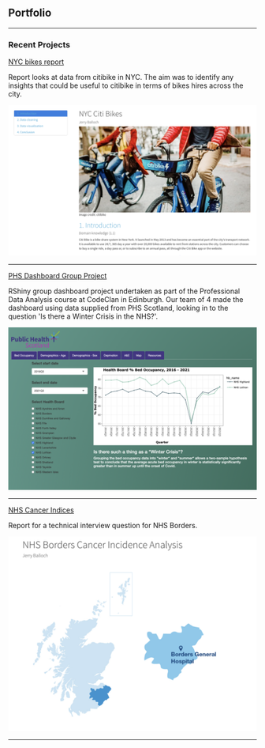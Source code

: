 ## Portfolio

---

### Recent Projects

[NYC bikes report](/nyc_bikes.html)
<p>
Report looks at data from citibike in NYC. 
  The aim was to identify any insights that could be useful to 
  citibike in terms of bikes hires across the city.
</p>
<img src="images/nyc.png?raw=true"(/nyc_bikes.html)/>

---
[PHS Dashboard Group Project](https://jb74cc.shinyapps.io/rshiny_dashboard_project/)
<p>
RShiny group dashboard project undertaken as part of the Professional Data Analysis course
  at CodeClan in Edinburgh. Our team of 4 made the dashboard using data supplied from PHS Scotland,
  looking in to the question 'Is there a Winter Crisis in the NHS?'.
</p>
<img src="images/phs.png?raw=true"/>

---
[NHS Cancer Indices](/borders_cancer.html)
<p>
Report for a technical interview question for NHS Borders.
</p>
<img src="images/borders.png?raw=true"/>

---
